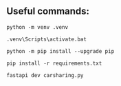 ## Useful commands:

`python -m venv .venv`

`.venv\Scripts\activate.bat`

`python -m pip install --upgrade pip`

`pip install -r requirements.txt`

`fastapi dev carsharing.py`